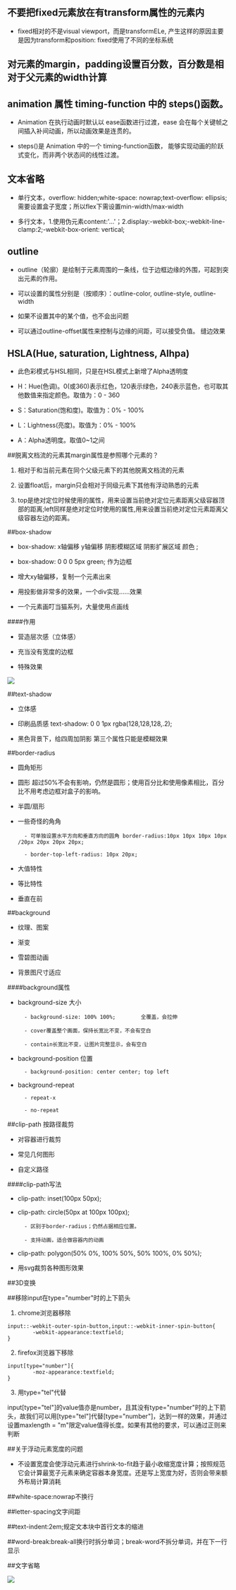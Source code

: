 ## 不要把fixed元素放在有transform属性的元素内

- fixed相对的不是visual viewport，而是transformELe, 产生这样的原因主要是因为transform和position: fixed使用了不同的坐标系统



## 对元素的margin，padding设置百分数，百分数是相对于父元素的width计算



## animation 属性 timing-function 中的 steps()函数。

- Animation 在执行动画时默认以 ease函数进行过渡，ease 会在每个关键帧之间插入补间动画，所以动画效果是连贯的。

- steps()是 Animation 中的一个 timing-function函数， 能够实现动画的阶跃式变化，而非两个状态间的线性过渡。




## 文本省略

- 单行文本，overflow: hidden;white-space: nowrap;text-overflow: ellipsis;需要设置盒子宽度；所以flex下需设置min-width/max-width

- 多行文本，1.使用伪元素content:'...'；2.display:-webkit-box;-webkit-line-clamp:2;-webkit-box-orient: vertical;




## outline

- outline（轮廓）是绘制于元素周围的一条线，位于边框边缘的外围，可起到突出元素的作用。

- 可以设置的属性分别是（按顺序）：outline-color, outline-style, outline-width

- 如果不设置其中的某个值，也不会出问题

- 可以通过outline-offset属性来控制与边缘的间距，可以接受负值。        缝边效果




## HSLA(Hue, saturation, Lightness, Alhpa)

- 此色彩模式与HSL相同，只是在HSL模式上新增了Alpha透明度

- H：Hue(色调)。0(或360)表示红色，120表示绿色，240表示蓝色，也可取其他数值来指定颜色。取值为：0 - 360

- S：Saturation(饱和度)。取值为：0% - 100%

- L：Lightness(亮度)。取值为：0% - 100%

- A：Alpha透明度。取值0~1之间




##脱离文档流的元素其margin属性是参照哪个元素的？

1. 相对于和当前元素在同个父级元素下的其他脱离文档流的元素

2. 设置float后，margin只会相对于同级元素下其他有浮动熟悉的元素

3. top是绝对定位时候使用的属性，用来设置当前绝对定位元素距离父级容器顶部的距离;left同样是绝对定位时使用的属性,用来设置当前绝对定位元素距离父级容器左边的距离。




##box-shadow

- box-shadow: x轴偏移 y轴偏移 阴影模糊区域 阴影扩展区域 颜色 <inset>;

- box-shadow: 0 0 0 5px green;    作为边框

- 增大xy轴偏移，复制一个元素出来

- 用投影做非常多的效果，一个div实现……效果

- 一个元素画叮当猫系列，大量使用点画线

####作用

- 营造层次感（立体感）

- 充当没有宽度的边框

- 特殊效果

![](/assets/360截图1738040774124101.png)





##text-shadow

- 立体感

- 印刷品质感        text-shadow: 0 0 1px rgba(128,128,128,.2);

- 黑色背景下，给四周加阴影        第三个属性只能是模糊效果




##border-radius

- 圆角矩形

- 圆形        超过50%不会有影响，仍然是圆形；使用百分比和使用像素相比，百分比不用考虑边框对盒子的影响。

- 半圆/扇形

- 一些奇怪的角角 
        
        - 可单独设置水平方向和垂直方向的圆角 border-radius:10px 10px 10px 10px /20px 20px 20px 20px;
        
        - border-top-left-radius: 10px 20px;
        
- 大值特性

- 等比特性

- 垂直在前
        
        
        

##background

- 纹理、图案

- 渐变

- 雪碧图动画

- 背景图尺寸适应



####background属性

- background-size 大小

        - background-size: 100% 100%;        全覆盖，会拉伸
        
        - cover覆盖整个画面，保持长宽比不变，不会有空白
        
        - contain长宽比不变，让图片完整显示，会有空白
        
- background-position 位置

        - background-position: center center; top left
        
- background-repeat
        
        - repeat-x
        
        - no-repeat

        
        


##clip-path 按路径裁剪

- 对容器进行裁剪

- 常见几何图形

- 自定义路径


####clip-path写法

- clip-path: inset(100px 50px);

- clip-path: circle(50px at 100px 100px);

        - 区别于border-radius；仍然占据相应位置。
        
        - 支持动画，适合做容器内的动画
        
- clip-path: polygon(50% 0%, 100% 50%, 50% 100%, 0% 50%);

- 用svg裁剪各种图形效果





##3D变换

      




##移除input在type="number"时的上下箭头

1. chrome浏览器移除
```
input::-webkit-outer-spin-button,input::-webkit-inner-spin-button{
        -webkit-appearance:textfield;
}
```

2. firefox浏览器下移除
```
input[type="number"]{
        -moz-appearance:textfield;
}
```

3. 用type="tel"代替

input[type="tel"]的value值亦是number，且其没有type="number"时的上下箭头，故我们可以用[type="tel"]代替[type="number"]，达到一样的效果，并通过设置maxlength = "m"限定value值得长度。如果有其他的要求，可以通过正则来判断



##关于浮动元素宽度的问题

- 不设置宽度会使浮动元素进行shrink-to-fit趋于最小收缩宽度计算；按照规范它会计算最宽子元素来确定容器本身宽度。还是写上宽度为好，否则会带来额外布局计算消耗




##white-space:nowrap不换行



##letter-spacing文字间距



##text-indent:2em;规定文本块中首行文本的缩进



##word-break:break-all换行时拆分单词；break-word不拆分单词，并在下一行显示



##文字省略

![](/assets/360截图20180404225732078.jpg)









